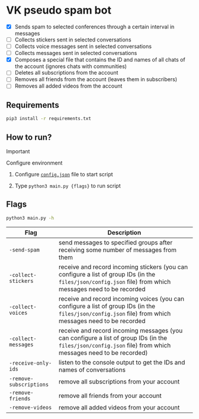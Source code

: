 # VK pseudo spam bot

- [x] Sends spam to selected conferences through a certain interval in messages
- [ ] Collects stickers sent in selected conversations
- [ ] Collects voice messages sent in selected conversations
- [ ] Collects messages sent in selected conversations
- [x] Composes a special file that contains the ID and names of all chats of the account (ignores chats with communities)
- [ ] Deletes all subscriptions from the account
- [ ] Removes all friends from the account (leaves them in subscribers)
- [ ] Removes all added videos from the account

## Requirements
```bash
pip3 install -r requirements.txt
```

## How to run?

> [!IMPORTANT]
> Configure environment

1. Configure [```config.json```](https://github.com/93mmm/vk-pseudo-spam-bot/tree/master/files/json) file to start script

2. Type ```python3 main.py {flags}``` to run script

## Flags

```bash
python3 main.py -h
```



Flag | Description
-----|------------
 `-send-spam` | send messages to specified groups after receiving some number of messages from them
 `-collect-stickers` | receive and record incoming stickers (you can configure a list of group IDs (in the `files/json/config.json` file) from which messages need to be recorded
 `-collect-voices` | receive and record incoming voices (you can configure a list of group IDs (in the `files/json/config.json` file) from which messages need to be recorded
 `-collect-messages` | receive and record incoming messages (you can configure a list of group IDs (in the `files/json/config.json` file) from which messages need to be recorded)
 `-receive-only-ids` | listen to the console output to get the IDs and names of conversations
 `-remove-subscriptions` | remove all subscriptions from your account
 `-remove-friends` | remove all friends from your account
 `-remove-videos` | remove all added videos from your account

